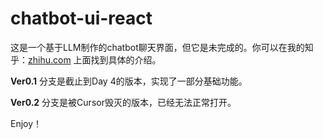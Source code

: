 # chatbot-ui-react

这是一个基于LLM制作的chatbot聊天界面，但它是未完成的。你可以在我的知乎：[zhihu.com](zhihu.com) 上面找到具体的介绍。


**Ver0.1** 分支是截止到Day 4的版本，实现了一部分基础功能。

**Ver0.2** 分支是被Cursor毁灭的版本，已经无法正常打开。

Enjoy！
